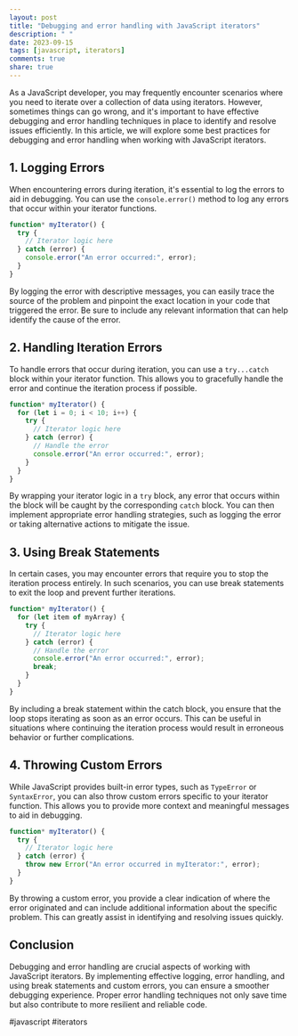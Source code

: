 ```yaml
---
layout: post
title: "Debugging and error handling with JavaScript iterators"
description: " "
date: 2023-09-15
tags: [javascript, iterators]
comments: true
share: true
---
```


As a JavaScript developer, you may frequently encounter scenarios where you need to iterate over a collection of data using iterators. However, sometimes things can go wrong, and it's important to have effective debugging and error handling techniques in place to identify and resolve issues efficiently. In this article, we will explore some best practices for debugging and error handling when working with JavaScript iterators.

## 1. Logging Errors

When encountering errors during iteration, it's essential to log the errors to aid in debugging. You can use the `console.error()` method to log any errors that occur within your iterator functions.

```javascript
function* myIterator() {
  try {
    // Iterator logic here
  } catch (error) {
    console.error("An error occurred:", error);
  }
}
```

By logging the error with descriptive messages, you can easily trace the source of the problem and pinpoint the exact location in your code that triggered the error. Be sure to include any relevant information that can help identify the cause of the error.

## 2. Handling Iteration Errors

To handle errors that occur during iteration, you can use a `try...catch` block within your iterator function. This allows you to gracefully handle the error and continue the iteration process if possible.

```javascript
function* myIterator() {
  for (let i = 0; i < 10; i++) {
    try {
      // Iterator logic here
    } catch (error) {
      // Handle the error
      console.error("An error occurred:", error);
    }
  }
}
```

By wrapping your iterator logic in a `try` block, any error that occurs within the block will be caught by the corresponding `catch` block. You can then implement appropriate error handling strategies, such as logging the error or taking alternative actions to mitigate the issue.

## 3. Using Break Statements

In certain cases, you may encounter errors that require you to stop the iteration process entirely. In such scenarios, you can use break statements to exit the loop and prevent further iterations.

```javascript
function* myIterator() {
  for (let item of myArray) {
    try {
      // Iterator logic here
    } catch (error) {
      // Handle the error
      console.error("An error occurred:", error);
      break;
    }
  }
}
```

By including a break statement within the catch block, you ensure that the loop stops iterating as soon as an error occurs. This can be useful in situations where continuing the iteration process would result in erroneous behavior or further complications.

## 4. Throwing Custom Errors

While JavaScript provides built-in error types, such as `TypeError` or `SyntaxError`, you can also throw custom errors specific to your iterator function. This allows you to provide more context and meaningful messages to aid in debugging.

```javascript
function* myIterator() {
  try {
    // Iterator logic here
  } catch (error) {
    throw new Error("An error occurred in myIterator:", error);
  }
}
```

By throwing a custom error, you provide a clear indication of where the error originated and can include additional information about the specific problem. This can greatly assist in identifying and resolving issues quickly.

## Conclusion

Debugging and error handling are crucial aspects of working with JavaScript iterators. By implementing effective logging, error handling, and using break statements and custom errors, you can ensure a smoother debugging experience. Proper error handling techniques not only save time but also contribute to more resilient and reliable code.

#javascript #iterators